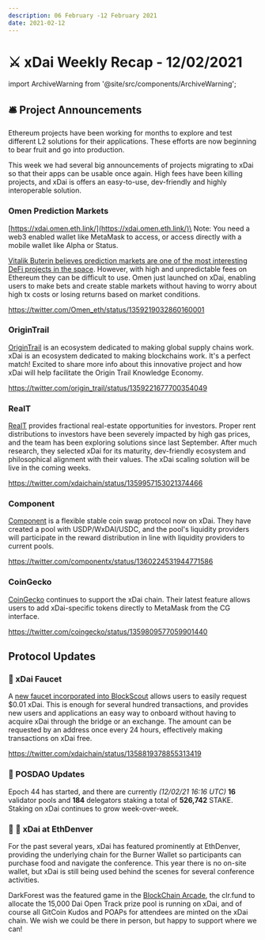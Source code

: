 ```yaml
---
description: 06 February -12 February 2021
date: 2021-02-12
---
```


# ⚔️ xDai Weekly Recap - 12/02/2021

import ArchiveWarning from '@site/src/components/ArchiveWarning';

<ArchiveWarning />

## 🛎 Project Announcements

Ethereum projects have been working for months to explore and test different L2 solutions for their applications. These efforts are now beginning to bear fruit and go into production.

This week we had several big announcements of projects migrating to xDai so that their apps can be usable once again. High fees have been killing projects, and xDai is offers an easy-to-use, dev-friendly and highly interoperable solution.

### Omen Prediction Markets

[https://xdai.omen.eth.link/](https://xdai.omen.eth.link/)\
Note: You need a web3 enabled wallet like MetaMask to access, or access directly with a mobile wallet like Alpha or Status.

[Vitalik Buterin believes prediction markets are one of the most interesting DeFi projects in the space](https://twitter.com/VitalikButerin/status/1323509905483988992?ref\_src=twsrc%5Etfw%7Ctwcamp%5Etweetembed%7Ctwterm%5E1323509905483988992%7Ctwgr%5E%7Ctwcon%5Es1\_c10\&ref\_url=https%3A%2F%2Fdefiye.com%2F2020%2F11%2Fvitalik-buterin-prediction-markets-are-underrated-in-the-defi-market%2F). However, with high and unpredictable fees on Ethereum they can be difficult to use. Omen just launched on xDai, enabling users to make bets and create stable markets without having to worry about high tx costs or losing returns based on market conditions.

https://twitter.com/Omen_eth/status/1359219032860160001

### OriginTrail

[OriginTrail](https://origintrail.io/) is an ecosystem dedicated to making global supply chains work. xDai is an ecosystem dedicated to making blockchains work. It's a perfect match! Excited to share more info about this innovative project and how xDai will help facilitate the Origin Trail Knowledge Economy.

https://twitter.com/origin_trail/status/1359221677700354049

### RealT

[RealT](https://realt.co/) provides fractional real-estate opportunities for investors. Proper rent distributions to investors have been severely impacted by high gas prices, and the team has been exploring solutions since last September. After much research, they selected xDai for its maturity, dev-friendly ecosystem and philosophical alignment with their values. The xDai scaling solution will be live in the coming weeks.

https://twitter.com/xdaichain/status/1359957153021374466

### Component

[Component](https://component.finance/) is a flexible stable coin swap protocol now on xDai. They have created a pool with USDP/WxDAI/USDC, and the pool's liquidity providers will participate in the reward distribution in line with liquidity providers to current pools.

https://twitter.com/componentx/status/1360224531944771586

### CoinGecko

[CoinGecko](https://www.coingecko.com/en/coins/xdai-stake) continues to support the xDai chain. Their latest feature allows users to add xDai-specific tokens directly to MetaMask from the CG interface.

https://twitter.com/coingecko/status/1359809577059901440

## Protocol Updates

### 🚰 xDai Faucet

A [new faucet incorporated into BlockScout](https://blockscout.com/xdai/mainnet/faucet) allows users to easily request $0.01 xDai. This is enough for several hundred transactions, and provides new users and applications an easy way to onboard without having to acquire xDai through the bridge or an exchange. The amount can be requested by an address once every 24 hours, effectively making transactions on xDai free.

https://twitter.com/xdaichain/status/1358819378855313419

### 🥩 POSDAO Updates

Epoch 44 has started, and there are currently _(12/02/21 16:16 UTC)_ **16** validator pools and **184** delegators staking a total of **526,742** STAKE. Staking on xDai continues to grow week-over-week.

### 🐃 🦄 xDai at EthDenver

For the past several years, xDai has featured prominently at EthDenver, providing the underlying chain for the Burner Wallet so participants can purchase food and navigate the conference. This year there is no on-site wallet, but xDai is still being used behind the scenes for several conference activities.

DarkForest was the featured game in the [BlockChain Arcade](https://www.ethdenver.com/arcade), the clr.fund to allocate the 15,000 Dai Open Track prize pool is running on xDai, and of course all GitCoin Kudos and POAPs for attendees are minted on the xDai chain. We wish we could be there in person, but happy to support where we can!
